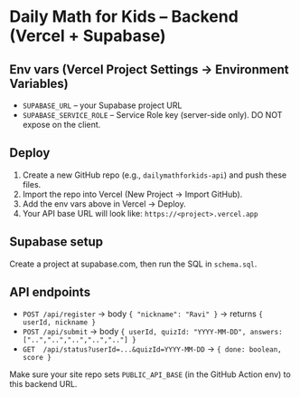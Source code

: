 # Daily Math for Kids – Backend (Vercel + Supabase)

## Env vars (Vercel Project Settings → Environment Variables)
- `SUPABASE_URL` – your Supabase project URL
- `SUPABASE_SERVICE_ROLE` – Service Role key (server-side only). DO NOT expose on the client.

## Deploy
1. Create a new GitHub repo (e.g., `dailymathforkids-api`) and push these files.
2. Import the repo into Vercel (New Project → Import GitHub).
3. Add the env vars above in Vercel → Deploy.
4. Your API base URL will look like: `https://<project>.vercel.app`

## Supabase setup
Create a project at supabase.com, then run the SQL in `schema.sql`.

## API endpoints
- `POST /api/register` → body `{ "nickname": "Ravi" }` → returns `{ userId, nickname }`
- `POST /api/submit` → body `{ userId, quizId: "YYYY-MM-DD", answers: ["..","..","..","..",".."] }`
- `GET  /api/status?userId=...&quizId=YYYY-MM-DD` → `{ done: boolean, score }`

Make sure your site repo sets `PUBLIC_API_BASE` (in the GitHub Action env) to this backend URL.
